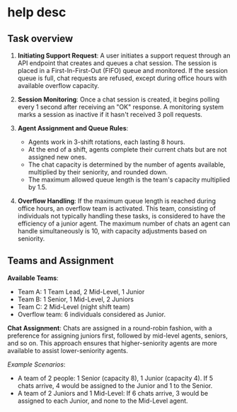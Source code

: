 # help desc

## Task overview

1. **Initiating Support Request**: A user initiates a support request through an API endpoint that creates and queues a chat session. The session is placed in a First-In-First-Out (FIFO) queue and monitored. If the session queue is full, chat requests are refused, except during office hours with available overflow capacity.

2. **Session Monitoring**: Once a chat session is created, it begins polling every 1 second after receiving an "OK" response. A monitoring system marks a session as inactive if it hasn't received 3 poll requests.

3. **Agent Assignment and Queue Rules**:
   - Agents work in 3-shift rotations, each lasting 8 hours.
   - At the end of a shift, agents complete their current chats but are not assigned new ones.
   - The chat capacity is determined by the number of agents available, multiplied by their seniority, and rounded down.
   - The maximum allowed queue length is the team's capacity multiplied by 1.5.

4. **Overflow Handling**: If the maximum queue length is reached during office hours, an overflow team is activated. This team, consisting of individuals not typically handling these tasks, is considered to have the efficiency of a junior agent. The maximum number of chats an agent can handle simultaneously is 10, with capacity adjustments based on seniority.

## Teams and Assignment

**Available Teams**:
- Team A: 1 Team Lead, 2 Mid-Level, 1 Junior
- Team B: 1 Senior, 1 Mid-Level, 2 Juniors
- Team C: 2 Mid-Level (night shift team)
- Overflow team: 6 individuals considered as Junior.

**Chat Assignment**: Chats are assigned in a round-robin fashion, with a preference for assigning juniors first, followed by mid-level agents, seniors, and so on. This approach ensures that higher-seniority agents are more available to assist lower-seniority agents.

*Example Scenarios*:
- A team of 2 people: 1 Senior (capacity 8), 1 Junior (capacity 4). If 5 chats arrive, 4 would be assigned to the Junior and 1 to the Senior.
- A team of 2 Juniors and 1 Mid-Level: If 6 chats arrive, 3 would be assigned to each Junior, and none to the Mid-Level agent.